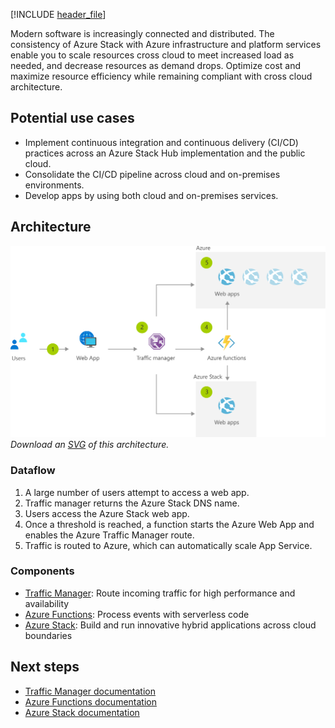 [!INCLUDE [header_file](../../../includes/sol-idea-header.md)]

Modern software is increasingly connected and distributed. The consistency of Azure Stack with Azure infrastructure and platform services enable you to scale resources cross cloud to meet increased load as needed, and decrease resources as demand drops. Optimize cost and maximize resource efficiency while remaining compliant with cross cloud architecture.

## Potential use cases

* Implement continuous integration and continuous delivery (CI/CD) practices across an Azure Stack Hub implementation and the public cloud.
* Consolidate the CI/CD pipeline across cloud and on-premises environments.
* Develop apps by using both cloud and on-premises services.

## Architecture

![Architecture diagram](../media/cross-cloud-scaling.png)
*Download an [SVG](../media/cross-cloud-scaling.svg) of this architecture.*

### Dataflow

1. A large number of users attempt to access a web app.
1. Traffic manager returns the Azure Stack DNS name.
1. Users access the Azure Stack web app.
1. Once a threshold is reached, a function starts the Azure Web App and enables the Azure Traffic Manager route.
1. Traffic is routed to Azure, which can automatically scale App Service.

### Components

* [Traffic Manager](https://azure.microsoft.com/services/traffic-manager): Route incoming traffic for high performance and availability
* [Azure Functions](https://azure.microsoft.com/services/functions): Process events with serverless code
* [Azure Stack](https://azure.microsoft.com/overview/azure-stack): Build and run innovative hybrid applications across cloud boundaries

## Next steps

* [Traffic Manager documentation](/azure/traffic-manager)
* [Azure Functions documentation](/azure/azure-functions)
* [Azure Stack documentation](/azure/azure-stack/user/azure-stack-solution-cloud-burst)
